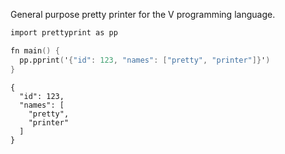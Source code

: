 General purpose pretty printer for the V programming language.

```v
import prettyprint as pp

fn main() {
  pp.pprint('{"id": 123, "names": ["pretty", "printer"]}')
}
```

```
{
  "id": 123,
  "names": [
    "pretty",
    "printer"
  ]
}
```
